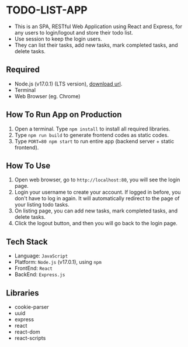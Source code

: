# TODO-LIST-APP
* This is an SPA, RESTful Web Application using React and Express, for any users to login/logout and store their todo list.
* Use session to keep the login users.
* They can list their tasks, add new tasks, mark completed tasks, and delete tasks.

## Required
* Node.js (v17.0.1) (LTS version), [download url](https://nodejs.org/en/download/).
* Terminal
* Web Browser (eg. Chrome)

## How To Run App on Production
1. Open a terminal. Type `npm install` to install all required libraries.
4. Type `npm run build` to generate frontend codes as static codes.
5. Type `PORT=80 npm start` to run entire app (backend server + static frontend).

## How To Use
1. Open web browser, go to `http://localhost:80`, you will see the login page.
2. Login your username to create your account. If logged in before, you don't have to log in again. It will automatically redirect to the page of your listing todo tasks.
3. On listing page, you can add new tasks, mark completed tasks, and delete tasks.
4. Click the logout button, and then you will go back to the login page.

## Tech Stack
* Language: `JavaScript`
* Platform: `Node.js` (v17.0.1), using `npm`
* FrontEnd: `React`
* BackEnd: `Express.js`

## Libraries
  * cookie-parser
  * uuid
  * express
  * react
  * react-dom
  * react-scripts
